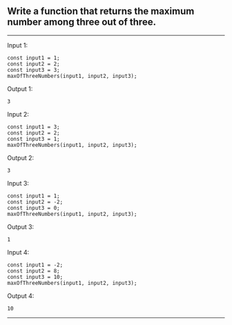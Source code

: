 ## Write a function that returns the maximum number among three out of three.

***

Input 1:
```
const input1 = 1;
const input2 = 2;
const input3 = 3;
maxOfThreeNumbers(input1, input2, input3);
```

Output 1: 
```
3
```

Input 2:
```
const input1 = 3;
const input2 = 2;
const input3 = 1;
maxOfThreeNumbers(input1, input2, input3);
```

Output 2: 
```
3
```

Input 3:
```
const input1 = 1;
const input2 = -2;
const input3 = 0;
maxOfThreeNumbers(input1, input2, input3);
```

Output 3: 
```
1
```

Input 4:
```
const input1 = -2;
const input2 = 8;
const input3 = 10;
maxOfThreeNumbers(input1, input2, input3);
```

Output 4:
```
10
```
***
